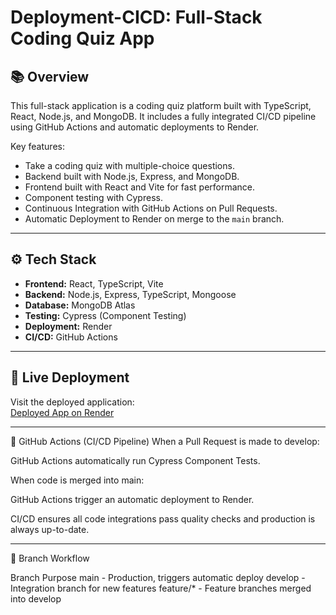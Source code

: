 # Deployment-CICD: Full-Stack Coding Quiz App

## 📚 Overview

This full-stack application is a coding quiz platform built with TypeScript, React, Node.js, and MongoDB. It includes a fully integrated CI/CD pipeline using GitHub Actions and automatic deployments to Render.

Key features:
- Take a coding quiz with multiple-choice questions.
- Backend built with Node.js, Express, and MongoDB.
- Frontend built with React and Vite for fast performance.
- Component testing with Cypress.
- Continuous Integration with GitHub Actions on Pull Requests.
- Automatic Deployment to Render on merge to the `main` branch.

---

## ⚙️ Tech Stack

- **Frontend:** React, TypeScript, Vite
- **Backend:** Node.js, Express, TypeScript, Mongoose
- **Database:** MongoDB Atlas
- **Testing:** Cypress (Component Testing)
- **Deployment:** Render
- **CI/CD:** GitHub Actions

---

## 🚀 Live Deployment

Visit the deployed application:  
[Deployed App on Render](https://deployment-cicd-a4ub.onrender.com)  

---

🔄 GitHub Actions (CI/CD Pipeline)
When a Pull Request is made to develop:

GitHub Actions automatically run Cypress Component Tests.

When code is merged into main:

GitHub Actions trigger an automatic deployment to Render.

CI/CD ensures all code integrations pass quality checks and production is always up-to-date.

---

🧹 Branch Workflow

Branch	Purpose
main  -	Production, triggers automatic deploy
develop	- Integration branch for new features
feature/* -	Feature branches merged into develop
